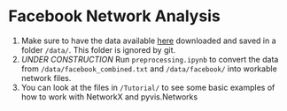 # Facebook Network Analysis

1. Make sure to have the data available [here](https://snap.stanford.edu/data/ego-Facebook.html) downloaded and saved in a folder `/data/`. This folder is ignored by git.
2. *UNDER CONSTRUCTION* Run `preprocessing.ipynb` to convert the data from `/data/facebook_combined.txt` and `/data/facebook/` into workable network files.
3. You can look at the files in `/Tutorial/` to see some basic examples of how to work with NetworkX and pyvis.Networks